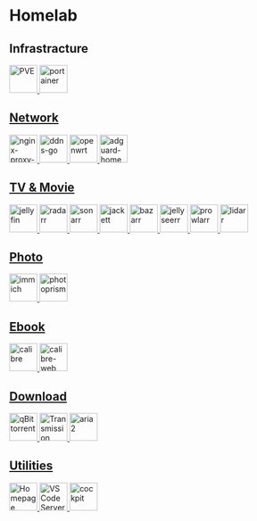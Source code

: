 # Homelab

## Infrastracture
<a href="https://pve.proxmox.com/"><img src="https://cdn.jsdelivr.net/gh/walkxcode/dashboard-icons/png/proxmox.png" alt="PVE" height="50">
<a href="https://www.portainer.io/"><img src="https://cdn.jsdelivr.net/gh/walkxcode/dashboard-icons/png/portainer.png" alt="portainer" height="50">

## Network
<a href="portainer/nginx/yaml"><img src="https://cdn.jsdelivr.net/gh/walkxcode/dashboard-icons/png/nginx-proxy-manager.png" alt="nginx-proxy-manager" height="50">
<a href="portainer/ddns-go.yaml"><img src="https://cdn.jsdelivr.net/gh/jeessy2/ddns-go/favicon.ico" alt="ddns-go" height="50">
<a href="https://adguard.com/"><img src="https://cdn.jsdelivr.net/gh/walkxcode/dashboard-icons/png/openwrt.png" alt="openwrt" height="50">
<a href="https://openwrt.org/"><img src="https://cdn.jsdelivr.net/gh/walkxcode/dashboard-icons/png/adguard-home.png" alt="adguard-home" height="50">

## TV & Movie
<a href="https://jellyfin.org/"><img src="https://cdn.jsdelivr.net/gh/walkxcode/dashboard-icons/png/jellyfin.png" alt="jellyfin" height="50">
<a href="portainer/servarr.yaml"><img src="https://cdn.jsdelivr.net/gh/walkxcode/dashboard-icons/png/radarr.png" alt="radarr" height="50">
<a href="portainer/servarr.yaml"><img src="https://cdn.jsdelivr.net/gh/walkxcode/dashboard-icons/png/sonarr.png" alt="sonarr" height="50">
<a href="portainer/servarr.yaml"><img src="https://cdn.jsdelivr.net/gh/walkxcode/dashboard-icons/png/jackett.png" alt="jackett" height="50">
<a href="portainer/servarr.yaml"><img src="https://cdn.jsdelivr.net/gh/walkxcode/dashboard-icons/png/bazarr.png" alt="bazarr" height="50">
<a href="portainer/servarr.yaml"><img src="https://cdn.jsdelivr.net/gh/walkxcode/dashboard-icons/png/jellyseerr.png" alt="jellyseerr" height="50">
<a href="portainer/servarr.yaml"><img src="https://cdn.jsdelivr.net/gh/walkxcode/dashboard-icons/png/prowlarr.png" alt="prowlarr" height="50">
<a href="portainer/servarr.yaml"><img src="https://cdn.jsdelivr.net/gh/walkxcode/dashboard-icons/png/lidarr.png" alt="lidarr" height="50">

## Photo
<a href="portainer/immich.yaml"><img src="https://cdn.jsdelivr.net/gh/walkxcode/dashboard-icons/png/immich.png" alt="immich" height="50">
<a href="https://www.photoprism.app/"><img src="https://cdn.jsdelivr.net/gh/walkxcode/dashboard-icons/png/photoprism.png" alt="photoprism" height="50">

## Ebook
<a href="portainer/calibre.yaml"><img src="https://cdn.jsdelivr.net/gh/walkxcode/dashboard-icons/png/calibre.png" alt="calibre" height="50">
<a href="portainer/calibre.yaml"><img src="https://cdn.jsdelivr.net/gh/walkxcode/dashboard-icons/png/calibre-web.png" alt="calibre-web" height="50">

## Download
<a href="portainer/qbittorrent.yaml"><img src="https://cdn.jsdelivr.net/gh/walkxcode/dashboard-icons/png/qbittorrent.png" alt="qBittorrent" height="50">
<a href="portainer/transmission.yaml"><img src="https://cdn.jsdelivr.net/gh/walkxcode/dashboard-icons/png/transmission.png" alt="Transmission" height="50">
<a href="portainer/aria2.yaml"><img src="https://cdn.jsdelivr.net/gh/walkxcode/dashboard-icons/png/ariang.png" alt="aria2" height="50">

## Utilities
<a href="portainer/homepage.yaml"><img src="https://cdn.jsdelivr.net/gh/walkxcode/dashboard-icons/png/homepage.png" alt="Homepage" height="50">
<a href="https://code.visualstudio.com/docs/remote/vscode-server"><img src="https://cdn.jsdelivr.net/gh/walkxcode/dashboard-icons/png/code.png" alt="VS Code Server" height="50">
<a href="https://cockpit-project.org/"><img src="https://cdn.jsdelivr.net/gh/walkxcode/dashboard-icons/png/cockpit.png" alt="cockpit" height="50">

